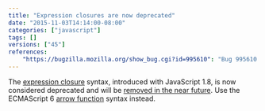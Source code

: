 ```yaml
---
title: "Expression closures are now deprecated"
date: "2015-11-03T14:14:00-08:00"
categories: ["javascript"]
tags: []
versions: ["45"]
references:
    "https://bugzilla.mozilla.org/show_bug.cgi?id=995610": "Bug 995610 – Add console warnings for expression closures (shorthand function syntax)"
---
```

The [expression closure](https://developer.mozilla.org/en-US/docs/Web/JavaScript/Reference/Operators/Expression_closures) syntax, introduced with JavaScript 1.8, is now considered deprecated and will be [removed in the near future](https://www.fxsitecompat.com/en-CA/docs/2015/expression-closure-support-will-be-removed/). Use the ECMAScript 6 [arrow function](https://developer.mozilla.org/en-US/docs/Web/JavaScript/Reference/Functions/Arrow_functions) syntax instead.
